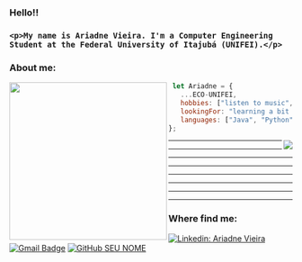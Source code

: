 <h3>Hello!!<h3>

    <p>My name is Ariadne Vieira. I'm a Computer Engineering Student at the Federal University of Itajubá (UNIFEI).</p>

<h3>About me:</h3> 
<div>

<img align='left' width="280" margin="40" src="https://media.giphy.com/media/wwg1suUiTbCY8H8vIA/giphy-downsized-large.gif" />

```js
 let Ariadne = {
   ...ECO-UNIFEI, 
   hobbies: ["listen to music", "anime", "read", "watch random movies"],
   lookingFor: "learning a bit more everyday.",
   languages: ["Java", "Python", "JavaScript", "C", "C++"],
};
```
    
</div>
<div>
    <img align='right' margin="20" src="https://github-readme-stats.vercel.app/api?username=aaaririri&show_icons=true&title_color=fff&text_color=0c310c&icon_color=fff&bg_color=228b22&cache_seconds=2300">
        <div align='left' margin="20">
            <hr>
            <hr>
            <hr>
            <hr>
            <hr>
            <hr>
            <hr>
            <hr>
        </div>
</div>
<h3>Where find me:</h3> 

[![Linkedin: Ariadne Vieira](https://img.shields.io/badge/-Ariadne-0c310c?style=flat-square&logo=Linkedin&logoColor=white&link=https://www.linkedin.com/in/ariadne-vieira-5b0375201/)](LINK-DO-SEU-LINKEDIN)
[![Gmail Badge](https://img.shields.io/badge/-ariadne.p.s.vieira@gmail.com-228b22?style=flat-square&logo=Gmail&logoColor=white&link=mailto:ariadne.p.s.vieira@gmail.com)](mailto:SEU-EMAIL)
[![GitHub SEU NOME]( https://img.shields.io/github/followers/aaaririri?label=follow&style=social)](LINK-DO-SEU-GITHUB)

<!---
Aaaririri/Aaaririri is a ✨ special ✨ repository because its `README.md` (this file) appears on your GitHub profile.
You can click the Preview link to take a look at your changes.
--->
